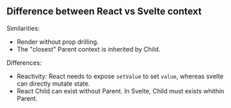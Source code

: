 ## Difference between React vs Svelte context

Similarities:
- Render without prop drilling.
- The "closest" Parent context is inherited by Child.

Differences:
- Reactivity: React needs to expose `setValue` to set `value`, whereas svelte can directly mutate state.
- React Child can exist without Parent. In Svelte, Child must exists whithin Parent.
